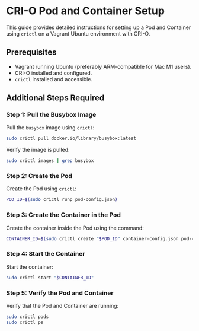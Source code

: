 # CRI-O Pod and Container Setup

This guide provides detailed instructions for setting up a Pod and Container using `crictl` on a Vagrant Ubuntu environment with CRI-O.

## Prerequisites
- Vagrant running Ubuntu (preferably ARM-compatible for Mac M1 users).
- CRI-O installed and configured.
- `crictl` installed and accessible.

## Additional Steps Required

### Step 1: Pull the Busybox Image
Pull the `busybox` image using `crictl`:

```bash
sudo crictl pull docker.io/library/busybox:latest
```

Verify the image is pulled:

```bash
sudo crictl images | grep busybox
```

### Step 2: Create the Pod
Create the Pod using `crictl`:

```bash
POD_ID=$(sudo crictl runp pod-config.json)
```

### Step 3: Create the Container in the Pod
Create the container inside the Pod using the command:

```bash
CONTAINER_ID=$(sudo crictl create "$POD_ID" container-config.json pod-config.json)
```

### Step 4: Start the Container
Start the container:

```bash
sudo crictl start "$CONTAINER_ID"
```

### Step 5: Verify the Pod and Container
Verify that the Pod and Container are running:

```bash
sudo crictl pods
sudo crictl ps
```